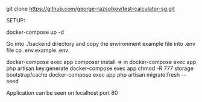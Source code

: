 git clone https://github.com/george-razsolkov/test-calculator-sg.git

SETUP:

docker-compose up -d

Go into ./backend directory and  copy the environment example file into .env file
cp .env.example .env

docker-compose exec app composer install => in
docker-compose exec app php artisan key:generate
docker-compose exec app chmod -R 777 storage bootstrap/cache
docker-compose exec app php artisan migrate:fresh --seed

Application can be seen on localhost port 80
